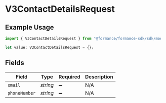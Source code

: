 # V3ContactDetailsRequest

## Example Usage

```typescript
import { V3ContactDetailsRequest } from "@formance/formance-sdk/sdk/models/shared";

let value: V3ContactDetailsRequest = {};
```

## Fields

| Field              | Type               | Required           | Description        |
| ------------------ | ------------------ | ------------------ | ------------------ |
| `email`            | *string*           | :heavy_minus_sign: | N/A                |
| `phoneNumber`      | *string*           | :heavy_minus_sign: | N/A                |